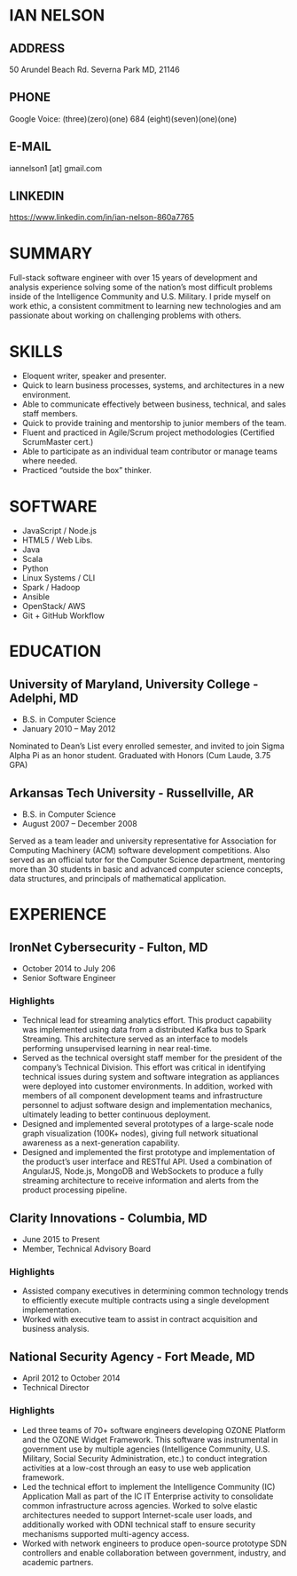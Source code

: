 # IAN NELSON

## ADDRESS
50 Arundel Beach Rd.
Severna Park MD, 21146

## PHONE
Google Voice: (three)(zero)(one) 684 (eight)(seven)(one)(one)

## E-MAIL
iannelson1 [at] gmail.com

## LINKEDIN
https://www.linkedin.com/in/ian-nelson-860a7765

# SUMMARY
Full-stack software engineer with over 15 years of development and analysis experience solving some of the nation’s most difficult problems inside of the Intelligence Community and U.S. Military. I pride myself on work ethic, a consistent commitment to learning new technologies and am passionate about working on challenging problems with others.

# SKILLS
* Eloquent writer, speaker and presenter.
* Quick to learn business processes, systems, and architectures in a new environment.
* Able to communicate effectively between business, technical, and sales staff members.
* Quick to provide training and mentorship to junior members of the team.
* Fluent and practiced in Agile/Scrum project methodologies (Certified ScrumMaster cert.)
* Able to participate as an individual team contributor or manage teams where needed.
* Practiced “outside the box” thinker.

# SOFTWARE
* JavaScript / Node.js
* HTML5 / Web Libs.
* Java
* Scala
* Python
* Linux Systems / CLI
* Spark / Hadoop
* Ansible
* OpenStack/ AWS
* Git + GitHub Workflow

# EDUCATION
## University of Maryland, University College - Adelphi, MD
* B.S. in Computer Science
* January 2010 – May 2012

Nominated to Dean’s List every enrolled semester, and invited to join Sigma Alpha Pi as an honor student. Graduated with Honors (Cum Laude, 3.75 GPA)

## Arkansas Tech University - Russellville, AR
* B.S. in Computer Science
* August 2007 – December 2008

Served as a team leader and university representative for Association for Computing Machinery (ACM) software development competitions. Also served as an official tutor for the Computer Science department, mentoring more than 30 students in basic and advanced computer
science concepts, data structures, and principals of mathematical application.

# EXPERIENCE
## IronNet Cybersecurity - Fulton, MD
* October 2014 to July 206
* Senior Software Engineer

### Highlights

* Technical lead for streaming analytics effort. This product capability was implemented using data from a distributed Kafka bus to Spark Streaming. This architecture served as an interface to models performing unsupervised learning in near real-time.
* Served as the technical oversight staff member for the president of the company’s Technical Division. This effort was critical in identifying technical issues during system and software integration as appliances were deployed into customer environments. In addition, worked with members of all component development teams and infrastructure personnel to adjust software design and implementation mechanics, ultimately leading to better continuous deployment.
* Designed and implemented several prototypes of a large-scale node graph visualization (100K+ nodes), giving full network situational awareness as a next-generation capability.
* Designed and implemented the first prototype and implementation of the product’s user interface and RESTful API. Used a combination of AngularJS, Node.js, MongoDB and WebSockets to produce a fully streaming architecture to receive information and alerts from the product processing pipeline.

## Clarity Innovations - Columbia, MD
* June 2015 to Present
* Member, Technical Advisory Board

### Highlights
* Assisted company executives in determining common technology trends to efficiently execute multiple contracts using a single development implementation.
* Worked with executive team to assist in contract acquisition and business analysis.

## National Security Agency - Fort Meade, MD
* April 2012 to October 2014
* Technical Director

### Highlights
* Led three teams of 70+ software engineers developing OZONE Platform and the OZONE Widget Framework. This software was instrumental in government use by multiple agencies (Intelligence Community, U.S. Military, Social Security Administration, etc.) to conduct integration activities at a low-cost through an easy to use web application framework.
* Led the technical effort to implement the Intelligence Community (IC) Application Mall as part of the IC IT Enterprise activity to consolidate common infrastructure across agencies. Worked to solve elastic architectures needed to support Internet-scale user loads, and additionally worked with ODNI technical staff to ensure security mechanisms supported multi-agency access.
* Worked with network engineers to produce open-source prototype SDN controllers and enable collaboration between government, industry, and academic partners.
